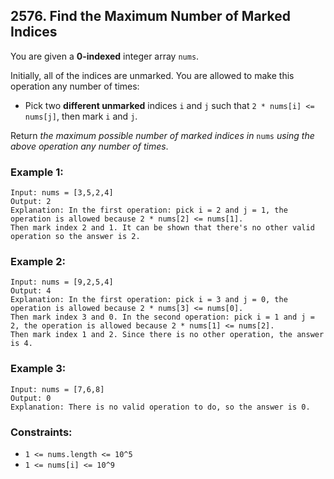 ## 2576. Find the Maximum Number of Marked Indices

You are given a **0-indexed** integer array ```nums```.

Initially, all of the indices are unmarked. You are allowed to make this operation any number of times:

* Pick two **different unmarked** indices ```i``` and ```j``` such that ```2 * nums[i] <= nums[j]```, then mark ```i``` and ```j```.

Return *the maximum possible number of marked indices in* ```nums``` *using the above operation any number of times*.

### Example 1:
```
Input: nums = [3,5,2,4]
Output: 2
Explanation: In the first operation: pick i = 2 and j = 1, the operation is allowed because 2 * nums[2] <= nums[1].
Then mark index 2 and 1. It can be shown that there's no other valid operation so the answer is 2.
```
### Example 2:
```
Input: nums = [9,2,5,4]
Output: 4
Explanation: In the first operation: pick i = 3 and j = 0, the operation is allowed because 2 * nums[3] <= nums[0].
Then mark index 3 and 0. In the second operation: pick i = 1 and j = 2, the operation is allowed because 2 * nums[1] <= nums[2].
Then mark index 1 and 2. Since there is no other operation, the answer is 4.
```
### Example 3:
```
Input: nums = [7,6,8]
Output: 0
Explanation: There is no valid operation to do, so the answer is 0.
```

### Constraints:

* ```1 <= nums.length <= 10^5```
* ```1 <= nums[i] <= 10^9```